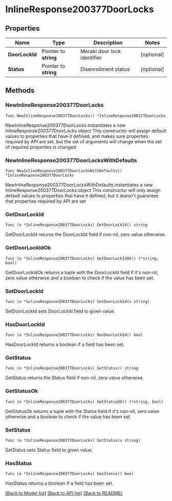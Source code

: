 # InlineResponse200377DoorLocks

## Properties

Name | Type | Description | Notes
------------ | ------------- | ------------- | -------------
**DoorLockId** | Pointer to **string** | Meraki door lock identifier | [optional] 
**Status** | Pointer to **string** | Disenrollment status | [optional] 

## Methods

### NewInlineResponse200377DoorLocks

`func NewInlineResponse200377DoorLocks() *InlineResponse200377DoorLocks`

NewInlineResponse200377DoorLocks instantiates a new InlineResponse200377DoorLocks object
This constructor will assign default values to properties that have it defined,
and makes sure properties required by API are set, but the set of arguments
will change when the set of required properties is changed

### NewInlineResponse200377DoorLocksWithDefaults

`func NewInlineResponse200377DoorLocksWithDefaults() *InlineResponse200377DoorLocks`

NewInlineResponse200377DoorLocksWithDefaults instantiates a new InlineResponse200377DoorLocks object
This constructor will only assign default values to properties that have it defined,
but it doesn't guarantee that properties required by API are set

### GetDoorLockId

`func (o *InlineResponse200377DoorLocks) GetDoorLockId() string`

GetDoorLockId returns the DoorLockId field if non-nil, zero value otherwise.

### GetDoorLockIdOk

`func (o *InlineResponse200377DoorLocks) GetDoorLockIdOk() (*string, bool)`

GetDoorLockIdOk returns a tuple with the DoorLockId field if it's non-nil, zero value otherwise
and a boolean to check if the value has been set.

### SetDoorLockId

`func (o *InlineResponse200377DoorLocks) SetDoorLockId(v string)`

SetDoorLockId sets DoorLockId field to given value.

### HasDoorLockId

`func (o *InlineResponse200377DoorLocks) HasDoorLockId() bool`

HasDoorLockId returns a boolean if a field has been set.

### GetStatus

`func (o *InlineResponse200377DoorLocks) GetStatus() string`

GetStatus returns the Status field if non-nil, zero value otherwise.

### GetStatusOk

`func (o *InlineResponse200377DoorLocks) GetStatusOk() (*string, bool)`

GetStatusOk returns a tuple with the Status field if it's non-nil, zero value otherwise
and a boolean to check if the value has been set.

### SetStatus

`func (o *InlineResponse200377DoorLocks) SetStatus(v string)`

SetStatus sets Status field to given value.

### HasStatus

`func (o *InlineResponse200377DoorLocks) HasStatus() bool`

HasStatus returns a boolean if a field has been set.


[[Back to Model list]](../README.md#documentation-for-models) [[Back to API list]](../README.md#documentation-for-api-endpoints) [[Back to README]](../README.md)


